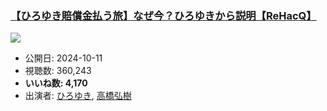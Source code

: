 ### [【ひろゆき賠償金払う旅】なぜ今？ひろゆきから説明【ReHacQ】](https://www.youtube.com/watch?v=G7R2VNy5GU4)
[![](https://img.youtube.com/vi/G7R2VNy5GU4/sddefault.jpg)](https://www.youtube.com/watch?v=G7R2VNy5GU4)
-   公開日: 2024-10-11
-   視聴数: 360,243
-   **いいね数: 4,170**
-   出演者: [ひろゆき](/rehacq_fan/people/ひろゆき "wikilink"), [高橋弘樹](/rehacq_fan/people/高橋弘樹 "wikilink")
